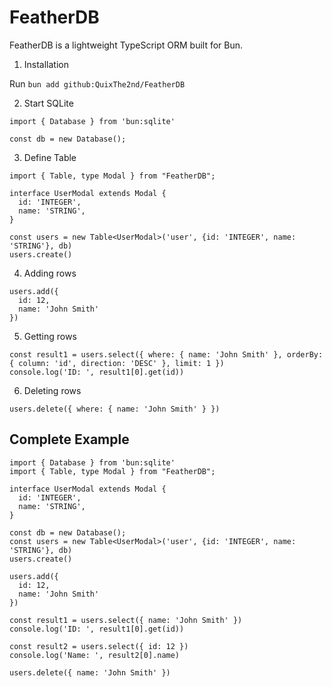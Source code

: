 # FeatherDB
FeatherDB is a lightweight TypeScript ORM built for Bun.

1. Installation

Run `bun add github:QuixThe2nd/FeatherDB`

2. Start SQLite
```TS
import { Database } from 'bun:sqlite'

const db = new Database();
```

3. Define Table
```TS
import { Table, type Modal } from "FeatherDB";

interface UserModal extends Modal {
  id: 'INTEGER',
  name: 'STRING',
}

const users = new Table<UserModal>('user', {id: 'INTEGER', name: 'STRING'}, db)
users.create()
```

4. Adding rows
```TS
users.add({
  id: 12,
  name: 'John Smith'
})
```

5. Getting rows
```TS
const result1 = users.select({ where: { name: 'John Smith' }, orderBy: { column: 'id', direction: 'DESC' }, limit: 1 })
console.log('ID: ', result1[0].get(id))
```

6. Deleting rows
```TS
users.delete({ where: { name: 'John Smith' } })
```

## Complete Example
```TS
import { Database } from 'bun:sqlite'
import { Table, type Modal } from "FeatherDB";

interface UserModal extends Modal {
  id: 'INTEGER',
  name: 'STRING',
}

const db = new Database();
const users = new Table<UserModal>('user', {id: 'INTEGER', name: 'STRING'}, db)
users.create()

users.add({
  id: 12,
  name: 'John Smith'
})

const result1 = users.select({ name: 'John Smith' })
console.log('ID: ', result1[0].get(id))

const result2 = users.select({ id: 12 })
console.log('Name: ', result2[0].name)

users.delete({ name: 'John Smith' })
```
